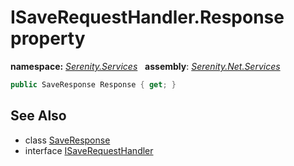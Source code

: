 # ISaveRequestHandler.Response property
**namespace:** *[Serenity.Services](../../README.md#serenity.services-namespace)*   **assembly**: *[Serenity.Net.Services](../../README.md)*

```csharp
public SaveResponse Response { get; }
```

## See Also

* class [SaveResponse](../SaveResponse.md)
* interface [ISaveRequestHandler](../ISaveRequestHandler.md)
